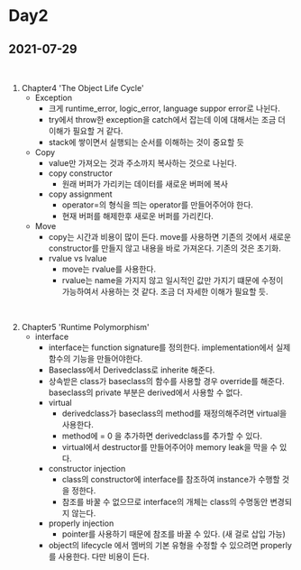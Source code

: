 # Day2
## 2021-07-29

<br>

1. Chapter4 'The Object Life Cycle'
    - Exception
        - 크게 runtime_error, logic_error, language suppor error로 나뉜다.
        - try에서 throw한 exception을 catch에서 잡는데 이에 대해서는 조금 더 이해가 필요할 거 같다. 
        - stack에 쌓이면서 실행되는 순서를 이해하는 것이 중요할 듯
    - Copy
        - value만 가져오는 것과 주소까지 복사하는 것으로 나뉜다.
        - copy constructor
            - 원래 버퍼가 가리키는 데이터를 새로운 버퍼에 복사
        - copy assignment
            - operator=의 형식을 띄는 operator를 만들어주어야 한다.
            - 현재 버퍼를 해제한후 새로운 버퍼를 가리킨다.
    - Move
        - copy는 시간과 비용이 많이 든다. move를 사용하면 기존의 것에서 새로운 constructor를 만들지 않고 내용을 바로 가져온다. 기존의 것은 초기화.
        - rvalue vs lvalue
            - move는 rvalue를 사용한다.
            - rvalue는 name을 가지지 않고 일시적인 값만 가지기 떄문에 수정이 가능하여서 사용하는 것 같다. 조금 더 자세한 이해가 필요할 듯.

<br>

2. Chapter5 'Runtime Polymorphism'
    - interface
        - interface는 function signature를 정의한다. implementation에서 실제 함수의 기능을 만들어야한다.
        - Baseclass에서 Derivedclass로 inherite 해준다.
        - 상속받은 class가 baseclass의 함수를 사용할 경우 override를 해준다. baseclass의 private 부분은 derived에서 사용할 수 없다.
        - virtual
            - derivedclass가 baseclass의 method를 재정의해주려면 virtual을 사용한다. 
            - method에 = 0 을 추가하면 derivedclass를 추가할 수 있다.
            - virtual에서 destructor를 만들어주어야 memory leak을 막을 수 있다.
        - constructor injection
            - class의 constructor에 interface를 참조하여 instance가 수행할 것을 정한다.
            - 참조를 바꿀 수 없으므로 interface의 개체는 class의 수명동안 변경되지 않는다.
        - properly injection
            - pointer를 사용하기 때문에 참조를 바꿀 수 있다. (새 걸로 삽입 가능)
        - object의 lifecycle 에서 멤버의 기본 유형을 수정할 수 있으려면 properly를 사용한다. 다만 비용이 든다.
